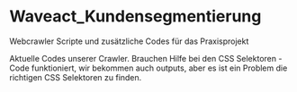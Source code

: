 # Waveact_Kundensegmentierung
Webcrawler Scripte und zusätzliche Codes für das Praxisprojekt

Aktuelle Codes unserer Crawler. Brauchen Hilfe bei den CSS Selektoren - Code funktioniert, wir bekommen auch outputs, aber es ist ein Problem die richtigen CSS Selektoren zu finden.
